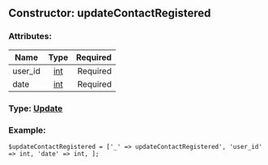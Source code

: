 ## Constructor: updateContactRegistered  

### Attributes:

| Name     |    Type       | Required |
|----------|:-------------:|---------:|
|user\_id|[int](../types/int.md) | Required|
|date|[int](../types/int.md) | Required|


### Type: [Update](../types/Update.md)

### Example:


```
$updateContactRegistered = ['_' => updateContactRegistered', 'user_id' => int, 'date' => int, ];
```